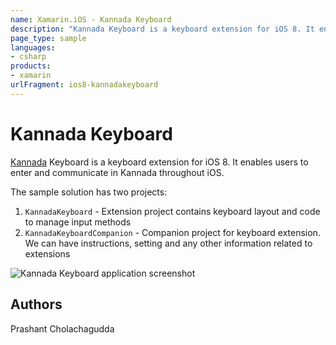 ```yaml
---
name: Xamarin.iOS - Kannada Keyboard
description: "Kannada Keyboard is a keyboard extension for iOS 8. It enables users to enter and communicate in Kannada throughout iOS #ios8"
page_type: sample
languages:
- csharp
products:
- xamarin
urlFragment: ios8-kannadakeyboard
---
```

# Kannada Keyboard

[Kannada](http://en.wikipedia.org/wiki/Kannada_language) Keyboard is a keyboard extension for iOS 8. It enables users to enter and communicate in Kannada throughout iOS.

The sample solution has two projects:

1. `KannadaKeyboard` - Extension project contains keyboard layout and code to manage input methods
2. `KannadaKeyboardCompanion` - Companion project for keyboard extension. We can have instructions, setting and any other information related to extensions

![Kannada Keyboard application screenshot](Screenshots/all-small.png "Kannada Keyboard application screenshot")

## Authors
Prashant Cholachagudda